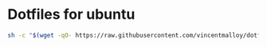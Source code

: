 # Dotfiles for ubuntu

```bash
sh -c "$(wget -qO- https://raw.githubusercontent.com/vincentmalloy/dotfiles/main/install.sh)"
```